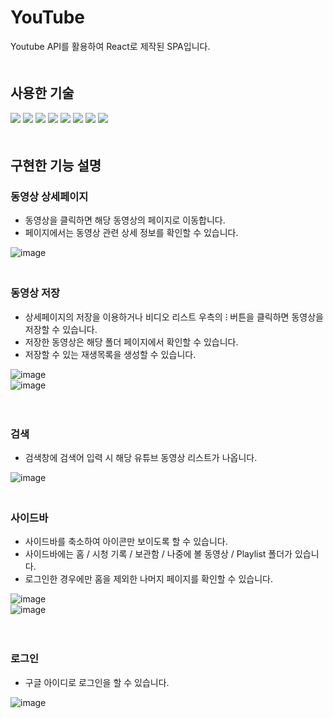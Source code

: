 # YouTube
Youtube API를 활용하여 React로 제작된 SPA입니다.   
　　  

## 사용한 기술
<img src="https://img.shields.io/badge/React-darkblue?style=for-the-badge"> <img src="https://img.shields.io/badge/React Hook-darkblue?style=for-the-badge"> <img src="https://img.shields.io/badge/React Router-darkblue?style=for-the-badge"> <img src="https://img.shields.io/badge/axios-darkblue?style=for-the-badge"> <img src="https://img.shields.io/badge/Redux-darkblue?style=for-the-badge"> <img src="https://img.shields.io/badge/Firebase-darkblue?style=for-the-badge"> <img src="https://img.shields.io/badge/Postman-darkblue?style=for-the-badge"> <img src="https://img.shields.io/badge/PostCSS-darkblue?style=for-the-badge">    
　　  
## 구현한 기능 설명
### 동영상 상세페이지
- 동영상을 클릭하면 해당 동영상의 페이지로 이동합니다.   
- 페이지에서는 동영상 관련 상세 정보를 확인할 수 있습니다.   

![image](https://user-images.githubusercontent.com/45534877/202352413-b556e886-f878-4158-8fd7-c4482c25e435.png)   
　　  

### 동영상 저장
- 상세페이지의 저장을 이용하거나 비디오 리스트 우측의 ⁝ 버튼을 클릭하면 동영상을 저장할 수 있습니다.   
- 저장한 동영상은 해당 폴더 페이지에서 확인할 수 있습니다.   
- 저장할 수 있는 재생목록을 생성할 수 있습니다.   

![image](https://user-images.githubusercontent.com/45534877/202352792-78ca1ea2-9dc9-4abd-b6f5-50ff2be19550.png)   
![image](https://user-images.githubusercontent.com/45534877/202352964-a6e3a2ef-9538-4d5a-81fd-e425457cdb2b.png)   

　　  

### 검색
- 검색창에 검색어 입력 시 해당 유튜브 동영상 리스트가 나옵니다.  

![image](https://user-images.githubusercontent.com/45534877/202353559-59e2b39d-852e-46d8-9ccf-54ef22918195.png)   
　　  

### 사이드바
- 사이드바를 축소하여 아이콘만 보이도록 할 수 있습니다.   
- 사이드바에는 홈 / 시청 기록 / 보관함 / 나중에 볼 동영상 / Playlist 폴더가 있습니다.   
- 로그인한 경우에만 홈을 제외한 나머지 페이지를 확인할 수 있습니다.   

![image](https://user-images.githubusercontent.com/45534877/202354850-ed11859b-fb02-4710-9635-e7e2a6c9af58.png)   
![image](https://user-images.githubusercontent.com/45534877/202354412-ea26bad8-b74c-4153-b3e4-743dc90b289c.png)

　　  

### 로그인
- 구글 아이디로 로그인을 할 수 있습니다.

![image](https://user-images.githubusercontent.com/45534877/202353954-c2070fae-f36b-4e73-b5df-3b5a4af651a4.png)   

